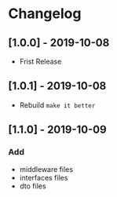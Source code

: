 # Changelog

## [1.0.0] - 2019-10-08
- Frist Release

## [1.0.1] - 2019-10-08
- Rebuild `make it better`

## [1.1.0] - 2019-10-09
### Add
 - middleware files
 - interfaces files
 - dto files
